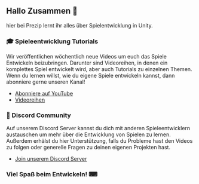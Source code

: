 ## Hallo Zusammen 👋

hier bei Prezip lernt ihr alles über Spielentwicklung in Unity. 

### 🎓 Spieleentwicklung Tutorials

Wir veröffentlichen wöchentlich neue Videos um euch das Spiele Entwickeln beizubringen. Darunter sind Videoreihen, in denen ein komplettes Spiel entwickelt wird, aber auch Tutorials zu einzelnen Themen. Wenn du lernen willst, wie du eigene Spiele entwickeln kannst, dann abonniere gerne unseren Kanal!

- [Abonniere auf YouTube](https://www.youtube.com/@prezipgames)
- [Videoreihen](https://www.youtube.com/channel/UC6OhdwHmt6iZWrV9qCqOIAw/playlists)

### 💬 Discord Community

Auf unserem Discord Server kannst du dich mit anderen Spieleentwicklern austauschen um mehr über die Entwicklung von Spielen zu lernen. Außerdem erhälst du hier Unterstützung, falls du Probleme hast den Videos zu folgen oder generelle Fragen zu deinen eigenen Projekten hast.

- [Join unserem Discord Server](https://discord.gg/kTmBPKbH)

### Viel Spaß beim Entwickeln! ⌨


<!--
**PrezipGames/PrezipGames** is a ✨ _special_ ✨ repository because its `README.md` (this file) appears on your GitHub profile.

Here are some ideas to get you started:

- 🔭 I’m currently working on ...
- 🌱 I’m currently learning ...
- 👯 I’m looking to collaborate on ...
- 🤔 I’m looking for help with ...
- 💬 Ask me about ...
- 📫 How to reach me: ...
- 😄 Pronouns: ...
- ⚡ Fun fact: ...
-->
